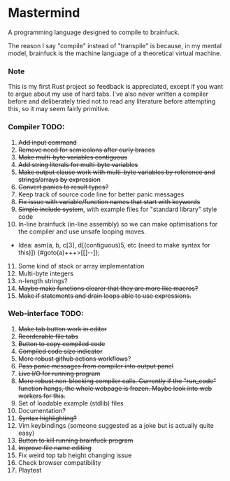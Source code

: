 # Mastermind

A programming language designed to compile to brainfuck.

The reason I say "compile" instead of "transpile" is because, in my mental model, brainfuck is the machine language of a theoretical virtual machine.

### Note

This is my first Rust project so feedback is appreciated, except if you want to argue about my use of hard tabs.
I've also never written a compiler before and deliberately tried not to read any literature before attempting this, so it may seem fairly primitive.

### Compiler TODO:

1. ~~Add input command~~
2. ~~Remove need for semicolons after curly braces~~
3. ~~Make multi-byte variables contiguous~~
4. ~~Add string literals for multi-byte variables~~
5. ~~Make output clause work with multi-byte variables by reference and strings/arrays by expression~~
6. ~~Convert panics to result types?~~
7. Keep track of source code line for better panic messages
8. ~~Fix issue with variable/function names that start with keywords~~
9. ~~Simple include system~~, with example files for "standard library" style code
10. In-line brainfuck (in-line assembly) so we can make optimisations for the compiler and use unsafe looping moves.
   - Idea: asm(a, b, c[3], d[(contiguous)5, etc (need to make syntax for this)]) {#goto(a)+++>[[]--]};
11. Some kind of stack or array implementation
12. Multi-byte integers
13. n-length strings?
14. ~~Maybe make functions clearer that they are more like macros?~~
15. ~~Make if statements and drain loops able to use expressions.~~

### Web-interface TODO:

1. ~~Make tab button work in editor~~
2. ~~Reorderable file tabs~~
3. ~~Button to copy compiled code~~
4. ~~Compiled code size indicator~~
5. ~~More robust github actions workflows~~?
6. ~~Pass panic messages from compiler into output panel~~
7. ~~Live I/O for running program~~
8. ~~More robust non-blocking compiler calls. Currently if the "run_code" function hangs, the whole webpage is frozen. Maybe look into web workers for this.~~
9. Set of loadable example (stdlib) files
10. Documentation?
11. ~~Syntax highlighting?~~
12. Vim keybindings (someone suggested as a joke but is actually quite easy)
13. ~~Button to kill running brainfuck program~~
14. ~~Improve file name editing~~
15. Fix weird top tab height changing issue
16. Check browser compatibility
17. Playtest
